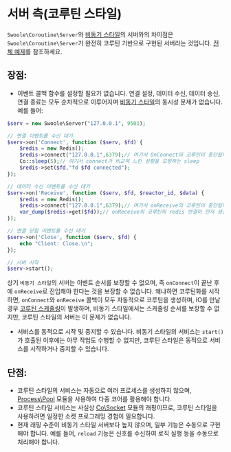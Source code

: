 # 서버 측(코루틴 스타일) <!-- {docsify-ignore-all} -->

`Swoole\Coroutine\Server`와 [비동기 스타일](/server/init)의 서버와의 차이점은 `Swoole\Coroutine\Server`가 완전히 코루틴 기반으로 구현된 서버라는 것입니다. [전체 예제](/coroutine/server?id=완전한-예시)를 참조하세요.

## 장점:

- 이벤트 콜백 함수를 설정할 필요가 없습니다. 연결 설정, 데이터 수신, 데이터 송신, 연결 종료는 모두 순차적으로 이루어지며 [비동기 스타일](/server/init)의 동시성 문제가 없습니다. 예를 들어:

```php
$serv = new Swoole\Server("127.0.0.1", 9501);

// 연결 이벤트를 수신 대기
$serv->on('Connect', function ($serv, $fd) {
    $redis = new Redis();
    $redis->connect("127.0.0.1",6379);// 여기서 OnConnect의 코루틴이 중단됩니다.
    Co::sleep(5);// 여기서 connect가 비교적 느린 상황을 모방하는 sleep
    $redis->set($fd,"fd $fd connected");
});

// 데이터 수신 이벤트를 수신 대기
$serv->on('Receive', function ($serv, $fd, $reactor_id, $data) {
    $redis = new Redis();
    $redis->connect("127.0.0.1",6379);// 여기서 onReceive의 코루틴이 중단됩니다.
    var_dump($redis->get($fd));// onReceive의 코루틴의 redis 연결이 먼저 생성될 수도 있으므로, 위의 set이 아직 실행되지 않은 상태에서 get이 false로 나오는 논리 오류가 발생할 수 있습니다.
});

// 연결 닫힘 이벤트를 수신 대기
$serv->on('Close', function ($serv, $fd) {
    echo "Client: Close.\n";
});

// 서버 시작
$serv->start();
```

상기 `비동기 스타일`의 서버는 이벤트 순서를 보장할 수 없으며, 즉 `onConnect`이 끝난 후에 `onReceive`로 진입해야 한다는 것을 보장할 수 없습니다. 왜냐하면 코루틴화를 시작하면, `onConnect`와 `onReceive` 콜백이 모두 자동적으로 코루틴을 생성하며, IO를 만날 경우 [코루틴 스케줄링](/coroutine?id=코루틴-스케줄링)이 발생하며, 비동기 스타일에서는 스케줄링 순서를 보장할 수 없지만, 코루틴 스타일의 서버는 이 문제가 없습니다.

- 서비스를 동적으로 시작 및 중지할 수 있습니다. 비동기 스타일의 서비스는 `start()`가 호출된 이후에는 아무 작업도 수행할 수 없지만, 코루틴 스타일은 동적으로 서비스를 시작하거나 중지할 수 있습니다.

## 단점:

- 코루틴 스타일의 서비스는 자동으로 여러 프로세스를 생성하지 않으며, [Process\Pool](/process/process_pool) 모듈을 사용하여 다중 코어를 활용해야 합니다.
- 코루틴 스타일 서비스는 사실상 [Co\Socket](/coroutine_client/socket) 모듈의 래핑이므로, 코루틴 스타일을 사용하려면 일정한 소켓 프로그래밍 경험이 필요합니다.
- 현재 래핑 수준이 비동기 스타일 서버보다 높지 않으며, 일부 기능은 수동으로 구현해야 합니다. 예를 들어, `reload` 기능은 신호를 수신하여 로직 실행 등을 수동으로 처리해야 합니다.
